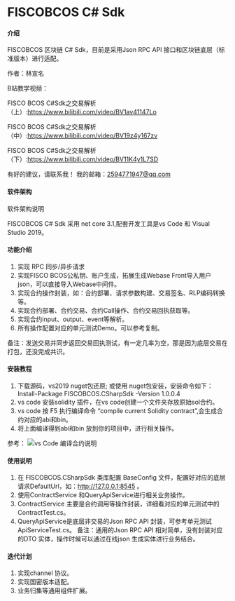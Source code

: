 ﻿


# FISCOBCOS C# Sdk

#### 介绍

FISCOBCOS 区块链 C# Sdk，目前是采用Json RPC API 接口和区块链底层（标准版本）进行适配。

作者：林宣名 

B站教学视频：

FISCO BCOS C#Sdk之交易解析（上）:https://www.bilibili.com/video/BV1av41147Lo

FISCO BCOS C#Sdk之交易解析（中）:https://www.bilibili.com/video/BV19z4y167zv

FISCO BCOS C#Sdk之交易解析（下）:https://www.bilibili.com/video/BV11K4y1L7SD

有好的建议，请联系我！ 我的邮箱：2594771947@qq.com



#### 软件架构

软件架构说明

FISCOBCOS C# Sdk 采用 net core 3.1,配套开发工具是vs Code 和 Visual Studio 2019。


#### 功能介绍

1.  实现 RPC 同步/异步请求
2.  实现FISCO BCOS公私钥、账户生成，拓展生成Webase Front导入用户json，可以直接导入Webase中间件。
3.  实现合约操作封装，如：合约部署、请求参数构建、交易签名、RLP编码转换等。
4.  实现合约部署、合约交易、合约Call操作、合约交易回执获取等。
5.  实现合约input、output、event等解析。
6.  所有操作配置对应的单元测试Demo。可以参考复制。

备注：发送交易并同步返回交易回执测试，有一定几率为空，那是因为底层交易在打包，还没完成共识。

#### 安装教程

1.  下载源码，vs2019 nuget包还原; 或使用 nuget包安装，安装命令如下： Install-Package FISCOBCOS.CSharpSdk -Version 1.0.0.4
2. vs code 安装solidity 插件，在vs code创建一个文件夹存放原始sol合约。
3. vs code 按 F5 执行编译命令 “compile current Solidity contract”,会生成合约对应的abi和bin。
4. 将上面编译得到abi和bin 放到你的项目中，进行相关操作。

参考：
![vs Code 编译合约说明](https://github.com/FISCO-BCOS/csharp-sdk/blob/master/Img/how-to-use-console-generator1.gif)

#### 使用说明

1. 在 FISCOBCOS.CSharpSdk 类库配置 BaseConfig 文件，配置好对应的底层请求DefaultUrl，如：http://127.0.0.1:8545 。
2. 使用ContractService 和QueryApiService进行相关业务操作。
3. ContractService 主要是合约调用等操作封装，详细看对应的单元测试中的ContractTest.cs。
4. QueryApiService是底层非交易的Json RPC API 封装，可参考单元测试ApiServiceTest.cs。
备注：通用的Json RPC API 相对简单，没有封装对应的DTO 实体，操作时候可以通过在线json 生成实体进行业务结合。

#### 迭代计划

1. 实现channel 协议。
2. 实现国密版本适配。
3. 业务归集等通用组件扩展。




